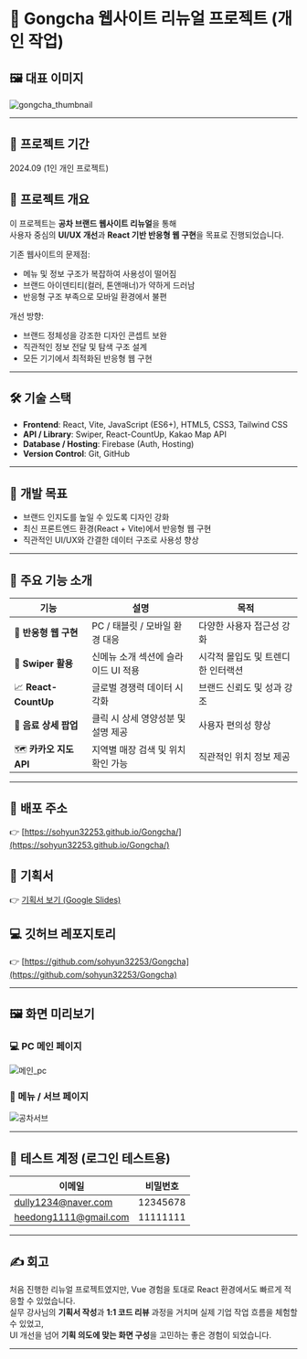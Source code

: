 # 🧋 Gongcha 웹사이트 리뉴얼 프로젝트 (개인 작업)

## 🖼 대표 이미지
![gongcha_thumbnail](https://github.com/user-attachments/assets/daae62e3-25c6-45df-9202-aa554c664c87)

---

## 📆 프로젝트 기간
2024.09 (1인 개인 프로젝트)

## 📝 프로젝트 개요
이 프로젝트는 **공차 브랜드 웹사이트 리뉴얼**을 통해  
사용자 중심의 **UI/UX 개선**과 **React 기반 반응형 웹 구현**을 목표로 진행되었습니다.  

기존 웹사이트의 문제점:  
- 메뉴 및 정보 구조가 복잡하여 사용성이 떨어짐  
- 브랜드 아이덴티티(컬러, 톤앤매너)가 약하게 드러남  
- 반응형 구조 부족으로 모바일 환경에서 불편  

개선 방향:  
- 브랜드 정체성을 강조한 디자인 콘셉트 보완  
- 직관적인 정보 전달 및 탐색 구조 설계  
- 모든 기기에서 최적화된 반응형 웹 구현  

---

## 🛠 기술 스택
- **Frontend**: React, Vite, JavaScript (ES6+), HTML5, CSS3, Tailwind CSS  
- **API / Library**: Swiper, React-CountUp, Kakao Map API  
- **Database / Hosting**: Firebase (Auth, Hosting)  
- **Version Control**: Git, GitHub  

---

## 🎯 개발 목표
- 브랜드 인지도를 높일 수 있도록 디자인 강화  
- 최신 프론트엔드 환경(React + Vite)에서 반응형 웹 구현  
- 직관적인 UI/UX와 간결한 데이터 구조로 사용성 향상  

---

## 🚀 주요 기능 소개

| 기능 | 설명 | 목적 |
|------|------|------|
| 📱 **반응형 웹 구현** | PC / 태블릿 / 모바일 환경 대응 | 다양한 사용자 접근성 강화 |
| 🧊 **Swiper 활용** | 신메뉴 소개 섹션에 슬라이드 UI 적용 | 시각적 몰입도 및 트렌디한 인터랙션 |
| 📈 **React-CountUp** | 글로벌 경쟁력 데이터 시각화 | 브랜드 신뢰도 및 성과 강조 |
| 🍹 **음료 상세 팝업** | 클릭 시 상세 영양성분 및 설명 제공 | 사용자 편의성 향상 |
| 🗺️ **카카오 지도 API** | 지역별 매장 검색 및 위치 확인 가능 | 직관적인 위치 정보 제공 |

---

## 🔗 배포 주소
👉 [https://sohyun32253.github.io/Gongcha/](https://sohyun32253.github.io/Gongcha/)

## 📄 기획서
👉 [기획서 보기 (Google Slides)](https://docs.google.com/presentation/d/1fqL8HC99VYc21IRYkY7RmP6n1_zODk4DQ60MtMVKbjA/edit?usp=sharing)

## 💻 깃허브 레포지토리
👉 [https://github.com/sohyun32253/Gongcha](https://github.com/sohyun32253/Gongcha)

---

## 🖼️ 화면 미리보기

### 💻 PC 메인 페이지  
![메인_pc](https://github.com/user-attachments/assets/daae62e3-25c6-45df-9202-aa554c664c87)

### 📱 메뉴 / 서브 페이지  
![공차서브](https://github.com/user-attachments/assets/27d42036-31a2-4cc0-9b6a-513c293d3263)

---

## 🔐 테스트 계정 (로그인 테스트용)

| 이메일 | 비밀번호 |
|--------|-----------|
| dully1234@naver.com | 12345678 |
| heedong1111@gmail.com | 11111111 |

---

## ✍️ 회고
처음 진행한 리뉴얼 프로젝트였지만, Vue 경험을 토대로 React 환경에서도 빠르게 적응할 수 있었습니다.  
실무 강사님의 **기획서 작성**과 **1:1 코드 리뷰** 과정을 거치며 실제 기업 작업 흐름을 체험할 수 있었고,  
UI 개선을 넘어 **기획 의도에 맞는 화면 구성**을 고민하는 좋은 경험이 되었습니다.  

---

